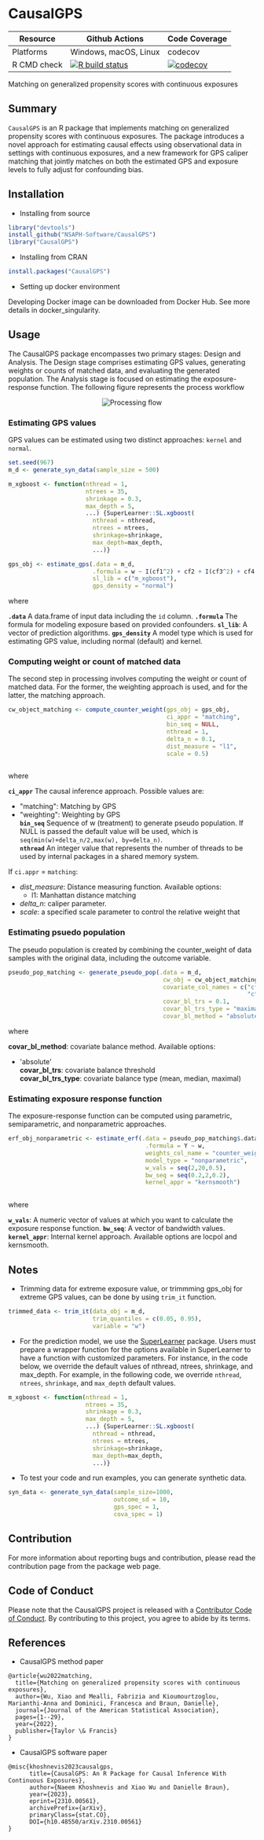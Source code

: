 # CausalGPS


| Resource    |  Github Actions      |  Code Coverage  |
| ----------  | -------------------- |-----------------|
| Platforms   | Windows, macOS, Linux|  codecov        |
| R CMD check | [![R build status](https://github.com/NSAPH-Software/CausalGPS/workflows/R-CMD-check/badge.svg?branch=develop)](https://github.com/NSAPH-Software/CausalGPS/actions) | [![codecov](https://codecov.io/gh/NSAPH-Software/CausalGPS/branch/develop/graph/badge.svg?token=97PCUXRGXH)](https://app.codecov.io/gh/NSAPH-Software/CausalGPS/) |

Matching on generalized propensity scores with continuous exposures

## Summary

`CausalGPS` is an R package that implements matching on generalized propensity scores with continuous exposures. The package introduces a novel approach for estimating causal effects using observational data in settings with continuous exposures, and a new framework for GPS caliper matching that jointly matches on both the estimated GPS and exposure levels to fully adjust for confounding bias.

## Installation

- Installing from source

```r
library("devtools")
install_github("NSAPH-Software/CausalGPS")
library("CausalGPS")
```

- Installing from CRAN 

```r
install.packages("CausalGPS")
```

- Setting up docker environment

Developing Docker image can be downloaded from Docker Hub. See more details in docker_singularity.

## Usage

The CausalGPS package encompasses two primary stages: Design and Analysis. The Design stage comprises estimating GPS values, generating weights or counts of matched data, and evaluating the generated population. The Analysis stage is focused on estimating the exposure-response function. The following figure represents the process workflow

<p align="center">
  <img src="man/figures/png/process_flow_with_plots.png.png" alt="Processing flow"/>
</p>




### Estimating GPS values

GPS values can be estimated using two distinct approaches: `kernel` and `normal`.

```r
set.seed(967)
m_d <- generate_syn_data(sample_size = 500)

m_xgboost <- function(nthread = 1,
                      ntrees = 35,
                      shrinkage = 0.3,
                      max_depth = 5,
                      ...) {SuperLearner::SL.xgboost(
                        nthread = nthread,
                        ntrees = ntrees,
                        shrinkage=shrinkage,
                        max_depth=max_depth,
                        ...)}

gps_obj <- estimate_gps(.data = m_d,
                        .formula = w ~ I(cf1^2) + cf2 + I(cf3^2) + cf4 + cf5 + cf6,
                        sl_lib = c("m_xgboost"),
                        gps_density = "normal")

```

where

**`.data`** A data.frame of input data including the `id` column.
**`.formula`** The formula for modeling exposure based on provided confounders.
**`sl_lib`**: A vector of prediction algorithms. 
**`gps_density`** A model type which is used for estimating GPS value, including
 normal (default) and kernel.   

### Computing weight or count of matched data

The second step in processing involves computing the weight or count of matched data. For the former, the weighting approach is used, and for the latter, the matching approach.

```r
cw_object_matching <- compute_counter_weight(gps_obj = gps_obj,
                                             ci_appr = "matching",
                                             bin_seq = NULL,
                                             nthread = 1,
                                             delta_n = 0.1,
                                             dist_measure = "l1",
                                             scale = 0.5)
                                             
```

where 

**`ci_appr`** The causal inference approach. Possible values are:   
  - "matching": Matching by GPS   
  - "weighting": Weighting by GPS   
**`bin_seq`** Sequence of w (treatment) to generate pseudo population. If NULL is passed the default value will be used, which is `seq(min(w)+delta_n/2,max(w), by=delta_n)`.   
**`nthread`** An integer value that represents the number of threads to be used by internal packages in a shared memory system.  

If `ci.appr` = `matching`:   
   - *dist_measure*: Distance measuring function. Available options:   
     - l1: Manhattan distance matching   
   - *delta_n*: caliper parameter.   
   - *scale*: a specified scale parameter to control the relative weight that

### Estimating psuedo population

The pseudo population is created by combining the counter_weight of data samples with the original data, including the outcome variable.

```r
pseudo_pop_matching <- generate_pseudo_pop(.data = m_d,
                                            cw_obj = cw_object_matching,
                                            covariate_col_names = c("cf1", "cf2", "cf3",
                                                                    "cf4", "cf5", "cf6"),
                                            covar_bl_trs = 0.1,
                                            covar_bl_trs_type = "maximal",
                                            covar_bl_method = "absolute")
```

where

**covar_bl_method**: covariate balance method. Available options:   
  - 'absolute'   
**covar_bl_trs**: covariate balance threshold   
**covar_bl_trs_type**: covariate balance type (mean, median, maximal)   


### Estimating exposure response function

The exposure-response function can be computed using parametric, semiparametric, and nonparametric approaches.

```r
erf_obj_nonparametric <- estimate_erf(.data = pseudo_pop_matching$.data,
                                       .formula = Y ~ w,
                                       weights_col_name = "counter_weight",
                                       model_type = "nonparametric",
                                       w_vals = seq(2,20,0.5),
                                       bw_seq = seq(0.2,2,0.2),
                                       kernel_appr = "kernsmooth")
                                       
```

where

**`w_vals`**:  A numeric vector of values at which you want to calculate the exposure response function. 
**`bw_seq`**: A vector of bandwidth values.
**`kernel_appr`**: Internal kernel approach. Available options are locpol and kernsmooth.


## Notes

- Trimming data for extreme exposure value, or trimmming gps_obj for extreme GPS values, can be done by using `trim_it` function.

```r
trimmed_data <- trim_it(data_obj = m_d,
                        trim_quantiles = c(0.05, 0.95),
                        variable = "w")
```

-  For the prediction model, we use the [SuperLearner](https://github.com/ecpolley/SuperLearner) package. Users must prepare a wrapper function for the options available in SuperLearner to have a function with customized parameters. For instance, in the code below, we override the default values of nthread, ntrees, shrinkage, and max_depth. For example, in the following code, we override `nthread`, `ntrees`, `shrinkage`, and `max_depth` default values.

```r
m_xgboost <- function(nthread = 1,
                      ntrees = 35,
                      shrinkage = 0.3,
                      max_depth = 5,
                      ...) {SuperLearner::SL.xgboost(
                        nthread = nthread,
                        ntrees = ntrees,
                        shrinkage=shrinkage,
                        max_depth=max_depth,
                        ...)}
```

- To test your code and run examples, you can generate synthetic data.

```r
syn_data <- generate_syn_data(sample_size=1000,
                              outcome_sd = 10,
                              gps_spec = 1,
                              cova_spec = 1)

```

## Contribution

For more information about reporting bugs and contribution, please read the contribution page from the package web page. 

## Code of Conduct

Please note that the CausalGPS project is released with a [Contributor Code of Conduct](https://www.contributor-covenant.org/version/2/1/code_of_conduct.html). By contributing to this project, you agree to abide by its terms.


## References

- CausalGPS method paper

```
@article{wu2022matching,
  title={Matching on generalized propensity scores with continuous exposures},
  author={Wu, Xiao and Mealli, Fabrizia and Kioumourtzoglou, Marianthi-Anna and Dominici, Francesca and Braun, Danielle},
  journal={Journal of the American Statistical Association},
  pages={1--29},
  year={2022},
  publisher={Taylor \& Francis}
}
```

- CausalGPS software paper

```
@misc{khoshnevis2023causalgps,
      title={CausalGPS: An R Package for Causal Inference With Continuous Exposures}, 
      author={Naeem Khoshnevis and Xiao Wu and Danielle Braun},
      year={2023},
      eprint={2310.00561},
      archivePrefix={arXiv},
      primaryClass={stat.CO},
      DOI={h10.48550/arXiv.2310.00561}
}
```

